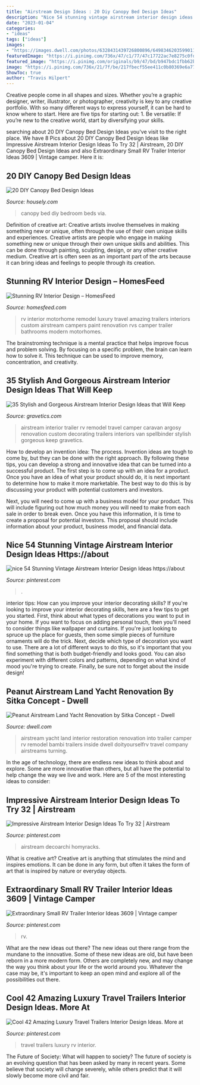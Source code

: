 ```yaml
---
title: "Airstream Design Ideas : 20 Diy Canopy Bed Design Ideas"
description: "Nice 54 stunning vintage airstream interior design ideas https://about"
date: "2023-01-04"
categories:
- "ideas"
tags: ["ideas"]
images:
- "https://images.dwell.com/photos/6328431439726800896/6498346203599011840/large.jpg"
featuredImage: "https://i.pinimg.com/736x/47/c1/77/47c17722ac7e8275c0fdb9c88b9dbe13.jpg"
featured_image: "https://i.pinimg.com/originals/b9/47/bd/b947bdc1fbb62bafd416c623e8770b63.jpg"
image: "https://i.pinimg.com/736x/21/7f/be/217fbecf55ee411c0b80369e6a77a56c.jpg"
ShowToc: true
author: "Travis Hilpert"
---
```



Creative people come in all shapes and sizes. Whether you’re a graphic designer, writer, illustrator, or photographer, creativity is key to any creative portfolio. With so many different ways to express yourself, it can be hard to know where to start. Here are five tips for starting out: 1. Be versatile: If you’re new to the creative world, start by diversifying your skills.

	

		
searching about 20 DIY Canopy Bed Design Ideas you've visit to the right place. We have 8 Pics about 20 DIY Canopy Bed Design Ideas like Impressive Airstream Interior Design Ideas To Try 32 | Airstream, 20 DIY Canopy Bed Design Ideas and also Extraordinary Small RV Trailer Interior Ideas 3609 | Vintage camper. Here it is:
		
    
## 20 DIY Canopy Bed Design Ideas

<img loading=lazy src="https://a5j0u479x2t4e35gducjhz15-wpengine.netdna-ssl.com/wp-content/uploads/2016/11/diy-canopy-bed-ideas-for-boys-bedroom-3-bedroom-ideas-canopy-beds-600-x-799.jpg" onerror="this.onerror=null;this.src='https://tse3.mm.bing.net/th?id=OIP.IKit3_qINYFZi_H8tZzb5AHaJ3&amp;pid=15.1';" alt="20 DIY Canopy Bed Design Ideas">

_Source: housely.com_

>canopy bed diy bedroom beds via. 

	

Definition of creative art: Creative artists involve themselves in making something new or unique, often through the use of their own unique skills and experiences.
Creative artists are people who engage in making something new or unique through their own unique skills and abilities. This can be done through painting, sculpting, design, or any other creative medium. Creative art is often seen as an important part of the arts because it can bring ideas and feelings to people through its creation.

    
## Stunning RV Interior Design – HomesFeed

<img loading=lazy src="https://homesfeed.com/wp-content/uploads/2015/08/open-space-style-for-kitchen-and-media-room-brown-marble-countertop-stainless-steel-sink-and-stainless-steel-faucet-modern-metal-kitchen-cabinet-system-a-flat-TV-and-brown-sofa.jpg" onerror="this.onerror=null;this.src='https://tse3.mm.bing.net/th?id=OIP.CLuU0Nce2bNwh1fEJo1DfwHaFj&amp;pid=15.1';" alt="Stunning RV Interior Design – HomesFeed">

_Source: homesfeed.com_

>rv interior motorhome remodel luxury travel amazing trailers interiors custom airstream campers paint renovation rvs camper trailer bathrooms modern motorhomes. 

	

The brainstroming technique is a mental practice that helps improve focus and problem solving. By focusing on a specific problem, the brain can learn how to solve it. This technique can be used to improve memory, concentration, and creativity.

    
## 35 Stylish And Gorgeous Airstream Interior Design Ideas That Will Keep

<img loading=lazy src="https://www.gravetics.com/wp-content/uploads/2017/08/camper-interior-decorating.jpg" onerror="this.onerror=null;this.src='https://tse3.mm.bing.net/th?id=OIP.KaoPQlls7SCDpo5ku1ATSwHaJ3&amp;pid=15.1';" alt="35 Stylish and Gorgeous Airstream Interior Design Ideas that Will Keep">

_Source: gravetics.com_

>airstream interior trailer rv remodel travel camper caravan argosy renovation custom decorating trailers interiors van spellbinder stylish gorgeous keep gravetics. 

	

How to develop an invention idea: The process.
Invention ideas are tough to come by, but they can be done with the right approach. By following these tips, you can develop a strong and innovative idea that can be turned into a successful product.
The first step is to come up with an idea for a product. Once you have an idea of what your product should do, it is next important to determine how to make it more marketable. The best way to do this is by discussing your product with potential customers and investors.

Next, you will need to come up with a business model for your product. This will include figuring out how much money you will need to make from each sale in order to break even. Once you have this information, it is time to create a proposal for potential investors. This proposal should include information about your product, business model, and financial data.

    
## Nice 54 Stunning Vintage Airstream Interior Design Ideas Https://about

<img loading=lazy src="https://i.pinimg.com/736x/21/7f/be/217fbecf55ee411c0b80369e6a77a56c.jpg" onerror="this.onerror=null;this.src='https://tse4.mm.bing.net/th?id=OIP.BYYwPD6Rbf9fzZxRoJfq9AHaLG&amp;pid=15.1';" alt="nice 54 Stunning Vintage Airstream Interior Design Ideas https://about">

_Source: pinterest.com_

>. 

	

interior tips: How can you improve your interior decorating skills?
If you're looking to improve your interior decorating skills, here are a few tips to get you started. First, think about what types of decorations you want to put in your home. If you want to focus on adding personal touch, then you'll need to consider things like wallpaper and curtains. If you're just looking to spruce up the place for guests, then some simple pieces of furniture ornaments will do the trick.
Next, decide which type of decoration you want to use. There are a lot of different ways to do this, so it's important that you find something that is both budget-friendly and looks good. You can also experiment with different colors and patterns, depending on what kind of mood you're trying to create. Finally, be sure not to forget about the inside design!

    
## Peanut Airstream Land Yacht Renovation By Sitka Concept - Dwell

<img loading=lazy src="https://images.dwell.com/photos/6328431439726800896/6498346203599011840/large.jpg" onerror="this.onerror=null;this.src='https://tse3.mm.bing.net/th?id=OIP.VZmguI9dJVgRufcvNSacdgHaE7&amp;pid=15.1';" alt="Peanut Airstream Land Yacht Renovation by Sitka Concept - Dwell">

_Source: dwell.com_

>airstream yacht land interior restoration renovation into trailer camper rv remodel bambi trailers inside dwell doityourselfrv travel company airstreams turning. 

	

In the age of technology, there are endless new ideas to think about and explore. Some are more innovative than others, but all have the potential to help change the way we live and work. Here are 5 of the most interesting ideas to consider: 

    
## Impressive Airstream Interior Design Ideas To Try 32 | Airstream

<img loading=lazy src="https://i.pinimg.com/originals/b9/47/bd/b947bdc1fbb62bafd416c623e8770b63.jpg" onerror="this.onerror=null;this.src='https://tse3.mm.bing.net/th?id=OIP.SYw0WZCoHDImhpnrRDboHQHaJ3&amp;pid=15.1';" alt="Impressive Airstream Interior Design Ideas To Try 32 | Airstream">

_Source: pinterest.com_

>airstream decoarchi homyracks. 

	

What is creative art?
Creative art is anything that stimulates the mind and inspires emotions. It can be done in any form, but often it takes the form of art that is inspired by nature or everyday objects.

    
## Extraordinary Small RV Trailer Interior Ideas 3609 | Vintage Camper

<img loading=lazy src="https://i.pinimg.com/736x/92/2c/b4/922cb46a3c2fc292e5fd06112c0edf7c.jpg" onerror="this.onerror=null;this.src='https://tse1.mm.bing.net/th?id=OIP.8m_VG4wO0r6MvmkfgWM1wQHaGx&amp;pid=15.1';" alt="Extraordinary Small RV Trailer Interior Ideas 3609 | Vintage camper">

_Source: pinterest.com_

>rv. 

	

What are the new ideas out there?
The new ideas out there range from the mundane to the innovative. Some of these new ideas are old, but have been reborn in a more modern form. Others are completely new, and may change the way you think about your life or the world around you. Whatever the case may be, it's important to keep an open mind and explore all of the possibilities out there.

    
## Cool 42 Amazing Luxury Travel Trailers Interior Design Ideas. More At

<img loading=lazy src="https://i.pinimg.com/736x/47/c1/77/47c17722ac7e8275c0fdb9c88b9dbe13.jpg" onerror="this.onerror=null;this.src='https://tse4.mm.bing.net/th?id=OIP.cb7GqhN2TogWVc522YOCOAHaLH&amp;pid=15.1';" alt="Cool 42 Amazing Luxury Travel Trailers Interior Design Ideas. More at">

_Source: pinterest.com_

>travel trailers luxury rv interior. 

	

The Future of Society: What will happen to society?
The future of society is an evolving question that has been asked by many in recent years. Some believe that society will change severely, while others predict that it will slowly become more civil and fair.

